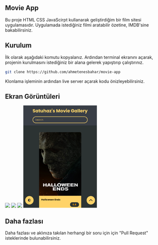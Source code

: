 ## Movie App

Bu proje HTML CSS JavaScirpt kullanarak geliştirdiğim bir film sitesi uygulamasıdır. Uygulamada istediğiniz filmi aratabilir özetine, IMDB'sine bakabilirsiniz.

## Kurulum

İlk olarak aşağıdaki komutu kopyalanız. Ardından terminal ekranını açarak, projenin kurulmasını istediğiniz bir alana gelerek yapıştırıp çalıştırınız.

```sh
git clone https://github.com/ahmetenesbahar/movie-app
```

Klonlama işleminin ardından live server açarak kodu önizleyebilirsiniz.

## Ekran Görüntüleri

<div>
<img  style="width: 48%;" src="https://github.com/ahmetenesbahar/movie-app/blob/main/screenshots/Dark_Theme.png">
<img  style="width: 48%;" src="https://github.com/ahmetenesbahar/movie-app/blob/main/screenshots/Light_Theme.png">
<img  style="width: 48%;" src="https://github.com/ahmetenesbahar/movie-app/blob/main/screenshots/Search.png">
<img  style="width: 48%;" src="https://github.com/ahmetenesbahar/movie-app/blob/main/screenshots/Responsive.png">

</div>

## Daha fazlası

Daha fazlası ve aklınıza takılan herhangi bir soru için için "Pull Request" isteklerinde bulunabilirsiniz.
